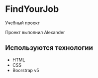 # FindYourJob
Учебный проект 

Проект выполнил Alexander

## Используются технологии
- HTML
- CSS
- Boorstrap v5
